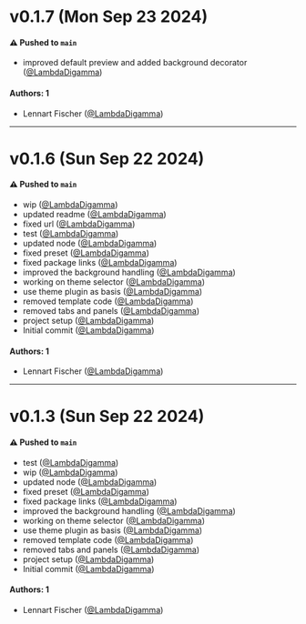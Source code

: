 # v0.1.7 (Mon Sep 23 2024)

#### ⚠️ Pushed to `main`

- improved default preview and added background decorator ([@LambdaDigamma](https://github.com/LambdaDigamma))

#### Authors: 1

- Lennart Fischer ([@LambdaDigamma](https://github.com/LambdaDigamma))

---

# v0.1.6 (Sun Sep 22 2024)

#### ⚠️ Pushed to `main`

- wip ([@LambdaDigamma](https://github.com/LambdaDigamma))
- updated readme ([@LambdaDigamma](https://github.com/LambdaDigamma))
- fixed url ([@LambdaDigamma](https://github.com/LambdaDigamma))
- test ([@LambdaDigamma](https://github.com/LambdaDigamma))
- updated node ([@LambdaDigamma](https://github.com/LambdaDigamma))
- fixed preset ([@LambdaDigamma](https://github.com/LambdaDigamma))
- fixed package links ([@LambdaDigamma](https://github.com/LambdaDigamma))
- improved the background handling ([@LambdaDigamma](https://github.com/LambdaDigamma))
- working on theme selector ([@LambdaDigamma](https://github.com/LambdaDigamma))
- use theme plugin as basis ([@LambdaDigamma](https://github.com/LambdaDigamma))
- removed template code ([@LambdaDigamma](https://github.com/LambdaDigamma))
- removed tabs and panels ([@LambdaDigamma](https://github.com/LambdaDigamma))
- project setup ([@LambdaDigamma](https://github.com/LambdaDigamma))
- Initial commit ([@LambdaDigamma](https://github.com/LambdaDigamma))

#### Authors: 1

- Lennart Fischer ([@LambdaDigamma](https://github.com/LambdaDigamma))

---

# v0.1.3 (Sun Sep 22 2024)

#### ⚠️ Pushed to `main`

- test ([@LambdaDigamma](https://github.com/LambdaDigamma))
- wip ([@LambdaDigamma](https://github.com/LambdaDigamma))
- updated node ([@LambdaDigamma](https://github.com/LambdaDigamma))
- fixed preset ([@LambdaDigamma](https://github.com/LambdaDigamma))
- fixed package links ([@LambdaDigamma](https://github.com/LambdaDigamma))
- improved the background handling ([@LambdaDigamma](https://github.com/LambdaDigamma))
- working on theme selector ([@LambdaDigamma](https://github.com/LambdaDigamma))
- use theme plugin as basis ([@LambdaDigamma](https://github.com/LambdaDigamma))
- removed template code ([@LambdaDigamma](https://github.com/LambdaDigamma))
- removed tabs and panels ([@LambdaDigamma](https://github.com/LambdaDigamma))
- project setup ([@LambdaDigamma](https://github.com/LambdaDigamma))
- Initial commit ([@LambdaDigamma](https://github.com/LambdaDigamma))

#### Authors: 1

- Lennart Fischer ([@LambdaDigamma](https://github.com/LambdaDigamma))

